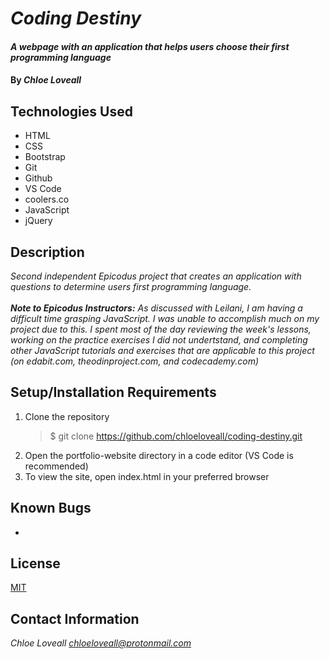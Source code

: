 # _Coding Destiny_

#### _A webpage with an application that helps users choose their first programming language_

#### By _**Chloe Loveall**_

## Technologies Used

* HTML
* CSS
* Bootstrap
* Git
* Github
* VS Code
* coolers.co
* JavaScript
* jQuery

## Description

_Second independent Epicodus project that creates an application with questions to determine users first programming language._<br><br>
_**Note to Epicodus Instructors:** As discussed with Leilani, I am having a difficult time grasping JavaScript. I was unable to accomplish much on my project due to this. I spent most of the day reviewing the week's lessons, working on the practice exercises I did not undertstand, and completing other JavaScript tutorials and exercises that are applicable to this project (on edabit.com, theodinproject.com, and codecademy.com)_

## Setup/Installation Requirements

1. Clone the repository
    >$ git clone https://github.com/chloeloveall/coding-destiny.git
2. Open the portfolio-website directory in a code editor (VS Code is recommended)
3. To view the site, open index.html in your preferred browser 

## Known Bugs

* 

## License

[MIT](LICENSE.md)

## Contact Information

_Chloe Loveall <chloeloveall@protonmail.com>_